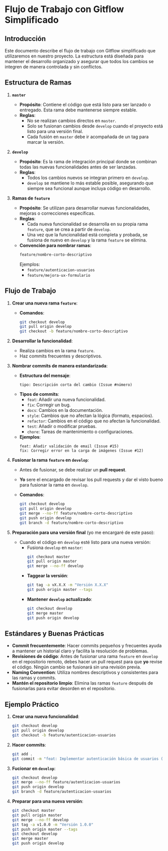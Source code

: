 # **Flujo de Trabajo con Gitflow Simplificado**

## **Introducción**
Este documento describe el flujo de trabajo con Gitflow simplificado que utilizaremos en nuestro proyecto. La estructura está diseñada para mantener el desarrollo organizado y asegurar que todos los cambios se integren de manera controlada y sin conflictos.

## **Estructura de Ramas**

1. **`master`**
    - **Propósito**: Contiene el código que está listo para ser lanzado o entregado. Esta rama debe mantenerse siempre estable.
    - **Reglas**:
        - No se realizan cambios directos en `master`.
        - Solo se fusionan cambios desde `develop` cuando el proyecto está listo para una versión final.
        - Cada fusión en `master` debe ir acompañada de un tag para marcar la versión.

2. **`develop`**
    - **Propósito**: Es la rama de integración principal donde se combinan todas las nuevas funcionalidades antes de ser lanzadas.
    - **Reglas**:
        - Todos los cambios nuevos se integran primero en `develop`.
        - `develop` se mantiene lo más estable posible, asegurando que siempre sea funcional aunque incluya código en desarrollo.

3. **Ramas de `feature`**
    - **Propósito**: Se utilizan para desarrollar nuevas funcionalidades, mejoras o correcciones específicas.
    - **Reglas**:
        - Cada nueva funcionalidad se desarrolla en su propia rama `feature`, que se crea a partir de `develop`.
        - Una vez que la funcionalidad está completa y probada, se fusiona de nuevo en `develop` y la rama `feature` se elimina.
    - **Convención para nombrar ramas**:
      ```bash
      feature/nombre-corto-descriptivo
      ```
      Ejemplos:
        - `feature/autenticacion-usuarios`
        - `feature/mejora-ux-formulario`

## **Flujo de Trabajo**

1. **Crear una nueva rama `feature`**:
    - **Comandos**:
      ```bash
      git checkout develop
      git pull origin develop
      git checkout -b feature/nombre-corto-descriptivo
      ```

2. **Desarrollar la funcionalidad**:
    - Realiza cambios en la rama `feature`.
    - Haz commits frecuentes y descriptivos.

3. **Nombrar commits de manera estandarizada**:
    - **Estructura del mensaje**:
      ```
      tipo: Descripción corta del cambio (Issue #número)
      ```
    - **Tipos de commits**:
        - `feat`: Añadir una nueva funcionalidad.
        - `fix`: Corregir un bug.
        - `docs`: Cambios en la documentación.
        - `style`: Cambios que no afectan la lógica (formato, espacios).
        - `refactor`: Cambios en el código que no afectan la funcionalidad.
        - `test`: Añadir o modificar pruebas.
        - `chore`: Tareas de mantenimiento o configuraciones.
    - **Ejemplos**:
      ```
      feat: Añadir validación de email (Issue #15)
      fix: Corregir error en la carga de imágenes (Issue #12)
      ```

4. **Fusionar la rama `feature` en `develop`**:
    - Antes de fusionar, se debe realizar un **pull request**.
    - **Yo** sere el encargado de revisar los pull requests y dar el visto bueno para fusionar la rama en `develop`.

    - **Comandos**:
      ```bash
      git checkout develop
      git pull origin develop
      git merge --no-ff feature/nombre-corto-descriptivo
      git push origin develop
      git branch -d feature/nombre-corto-descriptivo
      ```

5. **Preparación para una versión final** (yo me encargaré de este paso):
    - Cuando el código en `develop` esté listo para una nueva versión:
        - Fusiona `develop` en `master`:
          ```bash
          git checkout master
          git pull origin master
          git merge --no-ff develop
          ```
        - **Taggear la versión**:
          ```bash
          git tag -a vX.X.X -m "Versión X.X.X"
          git push origin master --tags
          ```
        - **Mantener `develop` actualizado**:
          ```bash
          git checkout develop
          git merge master
          git push origin develop
          ```

## **Estándares y Buenas Prácticas**

- **Commit frecuentemente**: Hacer commits pequeños y frecuentes ayuda a mantener un historial claro y facilita la resolución de problemas.
- **Revisiones de código**: Antes de fusionar una rama `feature` en `develop` en el repositorio remoto, debes hacer un pull request para que **yo** revise el código. Ningún cambio se fusionará sin una revisión previa.
- **Naming Convention**: Utiliza nombres descriptivos y consistentes para las ramas y commits.
- **Mantén el repositorio limpio**: Elimina las ramas `feature` después de fusionarlas para evitar desorden en el repositorio.

## **Ejemplo Práctico**

1. **Crear una nueva funcionalidad**:
   ```bash
   git checkout develop
   git pull origin develop
   git checkout -b feature/autenticacion-usuarios
   ```

2. **Hacer commits**:
   ```bash
   git add .
   git commit -m "feat: Implementar autenticación básica de usuarios (Issue #2)"
   ```

3. **Fucionar en `develop`**:
   ```bash
   git checkout develop
   git merge --no-ff feature/autenticacion-usuarios
   git push origin develop
   git branch -d feature/autenticacion-usuarios
   ```

4. **Preparar para una nueva versión**:
   ```bash
   git checkout master
   git pull origin master
   git merge --no-ff develop
   git tag -a v1.0.0 -m "Versión 1.0.0"
   git push origin master --tags
   git checkout develop
   git merge master
   git push origin develop
   ```